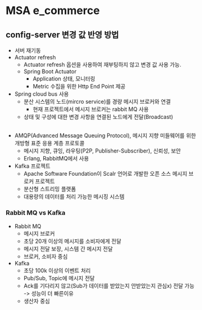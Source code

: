# MSA e_commerce

## config-server 변경 값 반영 방법  
- 서버 재기동  
- Actuator refresh  
  - Actuator refresh 옵션을 사용하여 재부팅하지 않고 변경 값 사용 가능.
  - Spring Boot Actuator
    - Application 상태, 모니터링
    - Metric 수집을 위한 Http End Point 제공
- Spring cloud bus 사용  
  - 분산 시스템의 노드(mircro service)를 경량 메시지 브로커와 연결
    - 현재 프로젝트에서 메시지 브로커는 rabbit MQ 사용
  - 상태 및 구성에 대한 변경 사항을 연결된 노드에게 전달(Broadcast) 
  
##  
  
- AMQP(Advanced Message Queuing Protocol), 메시지 지향 미들웨어를 위한 개방형 표준 응용 계층 프로토콜
  - 메시지 지향, 큐잉, 라우팅(P2P, Publisher-Subscriber), 신뢰성, 보안
  - Erlang, RabbitMQ에서 사용
- Kafka 프로젝트
  - Apache Software Foundation이 Scalr 언어로 개발한 오픈 소스 메시지 브로커 프로젝트
  - 분산형 스트리밍 플랫폼
  - 대용량의 데이터를 처리 가능한 메시징 시스템     

### Rabbit MQ vs Kafka
- Rabbit MQ
  - 메시지 브로커
  - 초당 20개 이상의 메시지를 소비자에게 전달
  - 메시지 전달 보장, 시스템 간 메시지 전달
  - 브로커, 소비자 중심
- Kafka
  - 초당 100k 이상의 이벤트 처리
  - Pub/Sub, Topic에 메시지 전달
  - Ack를 기다리지 않고(Sub가 데이터를 받았는지 안받았는지 관심x) 전달 가능 -> 성능이 더 빠른이유
  - 생산자 중심  
